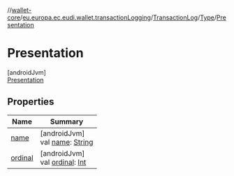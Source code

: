 //[wallet-core](../../../../../index.md)/[eu.europa.ec.eudi.wallet.transactionLogging](../../../index.md)/[TransactionLog](../../index.md)/[Type](../index.md)/[Presentation](index.md)

# Presentation

[androidJvm]\
[Presentation](index.md)

## Properties

| Name | Summary |
|---|---|
| [name](../../../../eu.europa.ec.eudi.wallet.transfer.openId4vp/-jws-algorithm/-ed448/index.md#-372974862%2FProperties%2F1615067946) | [androidJvm]<br>val [name](../../../../eu.europa.ec.eudi.wallet.transfer.openId4vp/-jws-algorithm/-ed448/index.md#-372974862%2FProperties%2F1615067946): [String](https://kotlinlang.org/api/latest/jvm/stdlib/kotlin-stdlib/kotlin/-string/index.html) |
| [ordinal](../../../../eu.europa.ec.eudi.wallet.transfer.openId4vp/-jws-algorithm/-ed448/index.md#-739389684%2FProperties%2F1615067946) | [androidJvm]<br>val [ordinal](../../../../eu.europa.ec.eudi.wallet.transfer.openId4vp/-jws-algorithm/-ed448/index.md#-739389684%2FProperties%2F1615067946): [Int](https://kotlinlang.org/api/latest/jvm/stdlib/kotlin-stdlib/kotlin/-int/index.html) |
